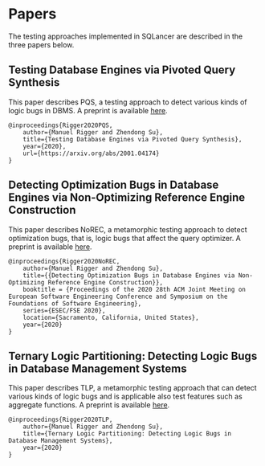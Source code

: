 # Papers

The testing approaches implemented in SQLancer are described in the three papers below.

## Testing Database Engines via Pivoted Query Synthesis

This paper describes PQS, a testing approach to detect various kinds of logic bugs in DBMS. A preprint is available [here](https://arxiv.org/pdf/2001.04174.pdf).

```
@inproceedings{Rigger2020PQS,
	author={Manuel Rigger and Zhendong Su},
	title={Testing Database Engines via Pivoted Query Synthesis},
	year={2020},
	url={https://arxiv.org/abs/2001.04174}
}
```

## Detecting Optimization Bugs in Database Engines via Non-Optimizing Reference Engine Construction

This paper describes NoREC, a metamorphic testing approach to detect optimization bugs, that is, logic bugs that affect the query optimizer. A preprint is available [here](https://www.manuelrigger.at/preprints/NoREC.pdf).

```
@inproceedings{Rigger2020NoREC,
	author={Manuel Rigger and Zhendong Su},
	title={{Detecting Optimization Bugs in Database Engines via Non-Optimizing Reference Engine Construction}},
	booktitle = {Proceedings of the 2020 28th ACM Joint Meeting on European Software Engineering Conference and Symposium on the Foundations of Software Engineering},
	series={ESEC/FSE 2020},
	location={Sacramento, California, United States},
	year={2020}
}
```

## Ternary Logic Partitioning: Detecting Logic Bugs in Database Management Systems

This paper describes TLP, a metamorphic testing approach that can detect various kinds of logic bugs and is applicable also test features such as aggregate functions. A preprint is available [here](https://www.manuelrigger.at/preprints/TLP.pdf).

```
@inproceedings{Rigger2020TLP,
	author={Manuel Rigger and Zhendong Su},
	title={Ternary Logic Partitioning: Detecting Logic Bugs in Database Management Systems},
	year={2020}
}
```
